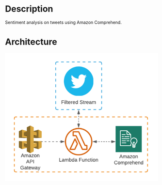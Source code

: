 # Description
Sentiment analysis on tweets using Amazon Comprehend.

# Architecture
![Architecture](img/Architecture.png)